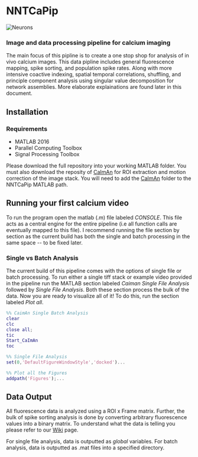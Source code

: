 # NNTCaPip

![Neurons](https://user-images.githubusercontent.com/56140216/117201664-ea381b80-adba-11eb-9ffe-b2bed4401cf5.png)

### Image and data processing pipeline for calcium imaging

The main focus of this pipline is to create a one stop shop for analysis of in vivo calcium images. This data pipline includes general fluorescence mapping, spike sorting, and population spike rates. Along with more intensive coactive indexing, spatial temporal correlations, shuffling, and principle component analysis using singular value decomposition for network assemblies. More elaborate explainations are found later in this document. 

## Installation

### Requirements

- MATLAB 2016     
- Parallel Computing Toolbox
- Signal Processing Toolbox

Please download the full repository into your working MATLAB folder. You must also download the reposity of [CaImAn](https://github.com/flatironinstitute/CaImAn-MATLAB) for ROI extraction and motion correction of the image stack. You will need to add the [CaImAn](https://github.com/flatironinstitute/CaImAn-MATLAB) folder to the NNTCaPip MATLAB path.

## Running your first calcium video
To run the program open the matlab (.m) file labeled _CONSOLE_. This file acts as a central engine for the entire pipeline (i.e all function calls are eventually mapped to this file). I recommend running the file section by section as the current build has both the single and batch processing in the same space -- to be fixed later. 

### Single vs Batch Analysis
The current build of this pipeline comes with the options of single file or batch processing. To run either a single tiff stack or example video provided in the pipeline run the MATLAB section labeled _Caiman Single File Analysis_ followed by _Single File Analysis_. Both these section process the bulk of the data. Now you are ready to visualize all of it! To do this, run the section labeled _Plot all_. 

```matlab
%% CaimAn Single Batch Analysis
clear
clc
close all;
tic
Start_CaImAn
toc
```
```matlab
%% Single File Analysis
set(0,'DefaultFigureWindowStyle','docked')...
```
```matlab
%% Plot all the Figures
addpath('Figures');...
```

## Data Output

All fluorescence data is analyzed using a ROI x Frame matrix. Further, the bulk of spike sorting analysis is done by converting arbitrary fluorescence values into a binary matrix. To understand what the data is telling you please refer to our [Wiki](https://github.com/Neurohm/NNTCaPip/wiki/2.-Understanding-the-Data) page.

For single file analysis, data is outputted as _global_ variables. For batch analysis, data is outputted as .mat files into a specified directory.
